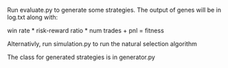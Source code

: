 Run evaluate.py to generate some strategies. The output of genes will be in log.txt along with:

win rate * risk-reward ratio * num trades + pnl = fitness

Alternativly, run simulation.py to run the natural selection algorithm

The class for generated strategies is in generator.py